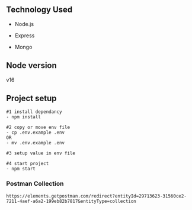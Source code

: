 
## Technology Used

  

* Node.js

* Express

* Mongo
  

## Node version
v16

## Project setup

```
#1 install dependancy
- npm install

#2 copy or move env file
- cp .env.example .env
OR
- mv .env.example .env

#3 setup value in env file

#4 start project
- npm start 

```

  

### Postman Collection

```
https://elements.getpostman.com/redirect?entityId=29713623-31560ce2-7211-4aef-a6a2-199eb82b7817&entityType=collection
```